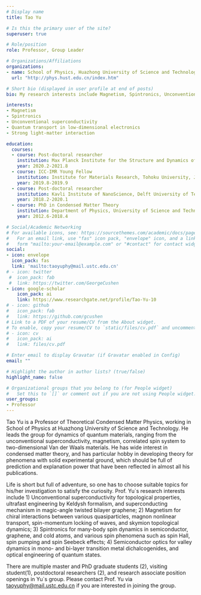 ```yaml
---
# Display name
title: Tao Yu

# Is this the primary user of the site?
superuser: true

# Role/position
role: Professor, Group Leader

# Organizations/Affiliations
organizations:
- name: School of Physics, Huazhong University of Science and Technology
  url: "http://phys.hust.edu.cn/index.htm"

# Short bio (displayed in user profile at end of posts)
bio: My research interests include Magnetism, Spintronics, Unconventional superconductivity, Quantum transport in low dimensional electronics, and Strong light-matter interaction.

interests:
- Magnetism
- Spintronics
- Unconventional superconductivity
- Quantum transport in low-dimensional electronics
- Strong light-matter interaction

education:
  courses:
  - course: Post-doctoral researcher 
    institution: Max Planck Institute for the Structure and Dynamics of Matter, Germany
    year: 2020.2-2021.8
  - course: ICC-IMR Young Fellow 
    institution: Institute for Materials Research, Tohoku University, Japan 
    year: 2019.8-2019.9
  - course: Post-doctoral researcher
    institution: Kavli Institute of NanoScience, Delft University of Technology, the Netherlands
    year: 2018.2-2020.1
  - course: PhD in Condensed Matter Theory
    institution: Department of Physics, University of Science and Technology of China
    year: 2012.6-2018.4

# Social/Academic Networking
# For available icons, see: https://sourcethemes.com/academic/docs/page-builder/#icons
#   For an email link, use "fas" icon pack, "envelope" icon, and a link in the
#   form "mailto:your-email@example.com" or "#contact" for contact widget.
social:
- icon: envelope
  icon_pack: fas
  link: 'mailto:taoyuphy@mail.ustc.edu.cn'
# - icon: twitter
 #  icon_pack: fab
 #  link: https://twitter.com/GeorgeCushen
- icon: google-scholar
    icon_pack: ai
    link: https://www.researchgate.net/profile/Tao-Yu-10
# - icon: github
#   icon_pack: fab
#   link: https://github.com/gcushen
# Link to a PDF of your resume/CV from the About widget.
# To enable, copy your resume/CV to `static/files/cv.pdf` and uncomment the lines below.
# - icon: cv
#   icon_pack: ai
#   link: files/cv.pdf

# Enter email to display Gravatar (if Gravatar enabled in Config)
email: ""

# Highlight the author in author lists? (true/false)
highlight_name: false

# Organizational groups that you belong to (for People widget)
#   Set this to `[]` or comment out if you are not using People widget.
user_groups:
- Professor
---
```

Tao Yu is a Professor of Theoretical Condensed Matter Physics, working in School of Physics at Huazhong University of Science and Technology. He leads the group for dynamics of quantum materials, ranging from the unconventional superconductivity, magnetism, correlated spin system to two-dimensional Van der Waals materials. He has wide interest in condensed matter theory, and has particular hobby in developing theory for phenomena with solid experimental ground, which should be full of prediction and explanation power that have been reflected in almost all his publications. 

Life is short but full of adventure, so one has to choose suitable topics for his/her investigation to satisfy the curiosity. Prof. Yu`s research interests include 1) Unconventional superconductivity for topological properties, ultrafast engineering by Keldysh formalism, and superconducting mechanism in magic-angle twisted bilayer graphene; 2) Magnetism for chiral interactions between various quasiparticles, magnon nonlinear transport, spin-momentum locking of waves, and skymion topological dynamics; 3) Spintronics for many-body spin dynamics in semiconductor, graphene, and cold atoms, and various spin phenomena such as spin Hall, spin pumping and spin Seebeck effects; 4) Semiconductor optics for valley dynamics in mono- and bi-layer transition metal dichalcogenides, and optical engineering of quantum states. 


There are multiple master and PhD graduate students (2), visiting student(1), postdoctoral researchers (2), and research associate position openings in Yu`s group. Please contact Prof. Yu via taoyuphy@mail.ustc.edu.cn if you are interested in joining the group.
